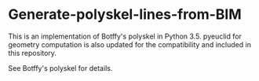 # Generate-polyskel-lines-from-BIM

This is an implementation of Botffy's polyskel in Python 3.5. pyeuclid for geometry computation is also updated for the compatibility and included in this repository.

See Botffy's polyskel for details.
